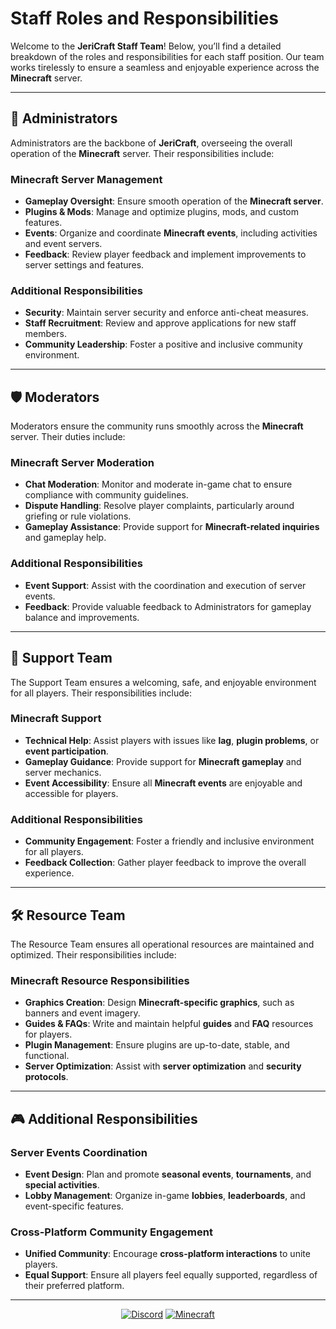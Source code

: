 # Staff Roles and Responsibilities

Welcome to the **JeriCraft Staff Team**! Below, you’ll find a detailed breakdown of the roles and responsibilities for each staff position. Our team works tirelessly to ensure a seamless and enjoyable experience across the **Minecraft** server.

---

## 👑 Administrators

Administrators are the backbone of **JeriCraft**, overseeing the overall operation of the **Minecraft** server. Their responsibilities include:

### **Minecraft Server Management**
- **Gameplay Oversight**: Ensure smooth operation of the **Minecraft server**.
- **Plugins & Mods**: Manage and optimize plugins, mods, and custom features.
- **Events**: Organize and coordinate **Minecraft events**, including activities and event servers.
- **Feedback**: Review player feedback and implement improvements to server settings and features.

### **Additional Responsibilities**
- **Security**: Maintain server security and enforce anti-cheat measures.
- **Staff Recruitment**: Review and approve applications for new staff members.
- **Community Leadership**: Foster a positive and inclusive community environment.

---

## 🛡️ Moderators

Moderators ensure the community runs smoothly across the **Minecraft** server. Their duties include:

### **Minecraft Server Moderation**
- **Chat Moderation**: Monitor and moderate in-game chat to ensure compliance with community guidelines.
- **Dispute Handling**: Resolve player complaints, particularly around griefing or rule violations.
- **Gameplay Assistance**: Provide support for **Minecraft-related inquiries** and gameplay help.

### **Additional Responsibilities**
- **Event Support**: Assist with the coordination and execution of server events.
- **Feedback**: Provide valuable feedback to Administrators for gameplay balance and improvements.

---

## 🌟 Support Team

The Support Team ensures a welcoming, safe, and enjoyable environment for all players. Their responsibilities include:

### **Minecraft Support**
- **Technical Help**: Assist players with issues like **lag**, **plugin problems**, or **event participation**.
- **Gameplay Guidance**: Provide support for **Minecraft gameplay** and server mechanics.
- **Event Accessibility**: Ensure all **Minecraft events** are enjoyable and accessible for players.

### **Additional Responsibilities**
- **Community Engagement**: Foster a friendly and inclusive environment for all players.
- **Feedback Collection**: Gather player feedback to improve the overall experience.

---

## 🛠️ Resource Team

The Resource Team ensures all operational resources are maintained and optimized. Their responsibilities include:

### **Minecraft Resource Responsibilities**
- **Graphics Creation**: Design **Minecraft-specific graphics**, such as banners and event imagery.
- **Guides & FAQs**: Write and maintain helpful **guides** and **FAQ** resources for players.
- **Plugin Management**: Ensure plugins are up-to-date, stable, and functional.
- **Server Optimization**: Assist with **server optimization** and **security protocols**.

---

## 🎮 Additional Responsibilities

### **Server Events Coordination**
- **Event Design**: Plan and promote **seasonal events**, **tournaments**, and **special activities**.
- **Lobby Management**: Organize in-game **lobbies**, **leaderboards**, and event-specific features.

### **Cross-Platform Community Engagement**
- **Unified Community**: Encourage **cross-platform interactions** to unite players.
- **Equal Support**: Ensure all players feel equally supported, regardless of their preferred platform.

---

<center>

[![Discord](https://img.shields.io/discord/1071172977326403634?label=Discord&logo=discord&style=for-the-badge)](https://discord.gg/wuVcM9AZrr)
[![Minecraft](https://img.shields.io/badge/Minecraft-1.21.4-00AF54?style=for-the-badge&logo=curseforge)](jericraft.net)

</center>